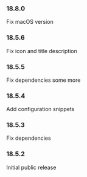 ### 18.8.0

Fix macOS version

### 18.5.6

Fix icon and title description

### 18.5.5

Fix dependencies some more

### 18.5.4

Add configuration snippets

### 18.5.3

Fix dependencies

### 18.5.2

Initial public release
